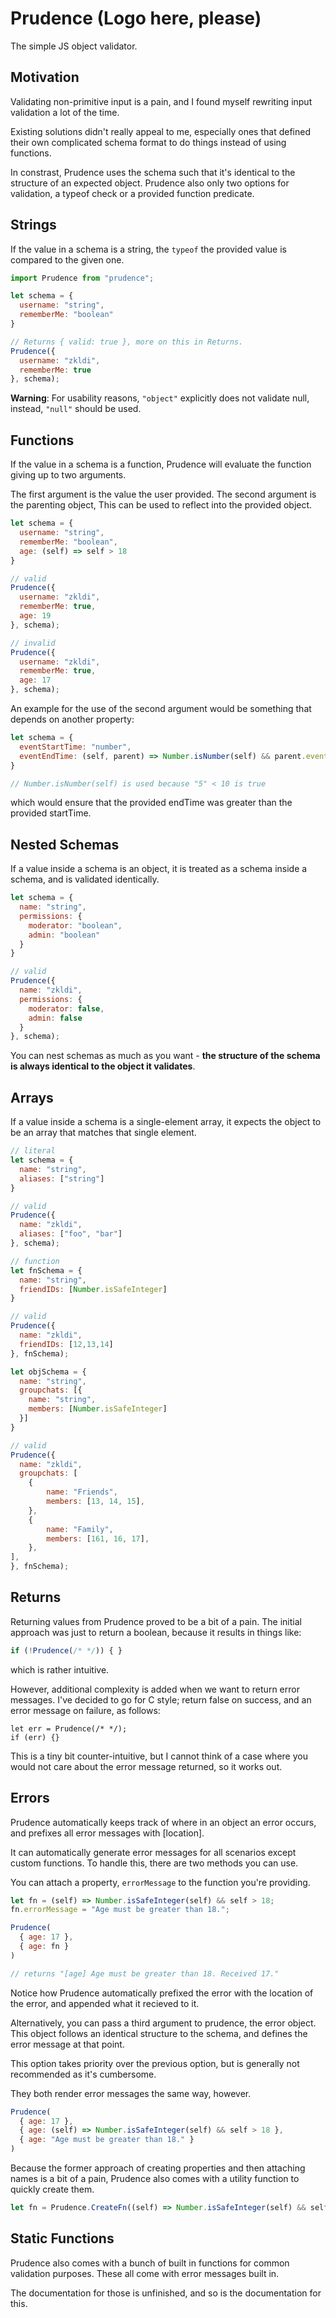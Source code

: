 # Prudence (Logo here, please)

The simple JS object validator.

## Motivation

Validating non-primitive input is a pain, and I found myself rewriting input validation a
lot of the time.

Existing solutions didn't really appeal to me, especially ones that defined their own complicated schema
format to do things instead of using functions.

In constrast, Prudence uses the schema such that it's identical to the structure of an expected object.
Prudence also only two options for validation, a typeof check or a provided function predicate.

## Strings

If the value in a schema is a string, the `typeof` the provided value is compared to the given one.

```js
import Prudence from "prudence";

let schema = {
  username: "string",
  rememberMe: "boolean"
}

// Returns { valid: true }, more on this in Returns.
Prudence({
  username: "zkldi",
  rememberMe: true
}, schema);
```

**Warning**: For usability reasons, `"object"` explicitly does not validate null, instead, `"null"` should be used.

## Functions

If the value in a schema is a function, Prudence will evaluate the function giving up to two arguments.

The first argument is the value the user provided. The second argument is the parenting object, This can be used to reflect
into the provided object.

```js
let schema = {
  username: "string",
  rememberMe: "boolean",
  age: (self) => self > 18
}

// valid
Prudence({
  username: "zkldi",
  rememberMe: true,
  age: 19
}, schema);

// invalid
Prudence({
  username: "zkldi",
  rememberMe: true,
  age: 17
}, schema);
```

An example for the use of the second argument would be something that depends on another property:
```js
let schema = {
  eventStartTime: "number",
  eventEndTime: (self, parent) => Number.isNumber(self) && parent.eventStartTime < self
}

// Number.isNumber(self) is used because "5" < 10 is true
```
which would ensure that the provided endTime was greater than the provided startTime.

## Nested Schemas

If a value inside a schema is an object, it is treated as a schema inside a schema, and is validated identically.

```js
let schema = {
  name: "string",
  permissions: {
    moderator: "boolean",
    admin: "boolean"
  }
}

// valid
Prudence({
  name: "zkldi",
  permissions: {
    moderator: false,
    admin: false
  }
}, schema);
```

You can nest schemas as much as you want - **the structure of the schema is always identical to the object it validates**.

## Arrays

If a value inside a schema is a single-element array, it expects the object to be an array that matches that single element.
```js
// literal
let schema = {
  name: "string",
  aliases: ["string"]
}

// valid
Prudence({
  name: "zkldi",
  aliases: ["foo", "bar"]
}, schema);

// function
let fnSchema = {
  name: "string",
  friendIDs: [Number.isSafeInteger]
}

// valid
Prudence({
  name: "zkldi",
  friendIDs: [12,13,14]
}, fnSchema);

let objSchema = {
  name: "string",
  groupchats: [{
    name: "string",
    members: [Number.isSafeInteger]
  }]
}

// valid
Prudence({
  name: "zkldi",
  groupchats: [
    {
        name: "Friends",
        members: [13, 14, 15],
    },
    {
        name: "Family",
        members: [161, 16, 17],
    },
],
}, fnSchema);
```

## Returns

Returning values from Prudence proved to be a bit of a pain. The initial approach was just to return a boolean, because it results in things like:
```js
if (!Prudence(/* */)) { }
```
which is rather intuitive.

However, additional complexity is added when we want to return error messages.
I've decided to go for C style; return false on success, and an error message on failure, as follows:
```
let err = Prudence(/* */);
if (err) {}
```

This is a tiny bit counter-intuitive, but I cannot think of a case where you would not care about the error message returned, so it works out.

## Errors

Prudence automatically keeps track of where in an object an error occurs, and prefixes all error messages with [location].

It can automatically generate error messages for all scenarios except custom functions. To handle this, there are two methods you can use.

You can attach a property, ``errorMessage`` to the function you're providing.

```js
let fn = (self) => Number.isSafeInteger(self) && self > 18;
fn.errorMessage = "Age must be greater than 18.";

Prudence(
  { age: 17 },
  { age: fn }
)

// returns "[age] Age must be greater than 18. Received 17."
```

Notice how Prudence automatically prefixed the error with the location of the error, and appended what it recieved to it.

Alternatively, you can pass a third argument to prudence, the error object. This object follows an identical structure to the schema, and defines the error message
at that point.

This option takes priority over the previous option, but is generally not recommended as it's cumbersome.

They both render error messages the same way, however.

```js
Prudence(
  { age: 17 },
  { age: (self) => Number.isSafeInteger(self) && self > 18 },
  { age: "Age must be greater than 18." }
)
```

Because the former approach of creating properties and then attaching names is a bit of a pain, Prudence also comes with a utility function to quickly create them.
```js
let fn = Prudence.CreateFn((self) => Number.isSafeInteger(self) && self > 18, "Age must be greater than 18.");
```

## Static Functions

Prudence also comes with a bunch of built in functions for common validation purposes. These all come with error messages built in.

The documentation for those is unfinished, and so is the documentation for this.
